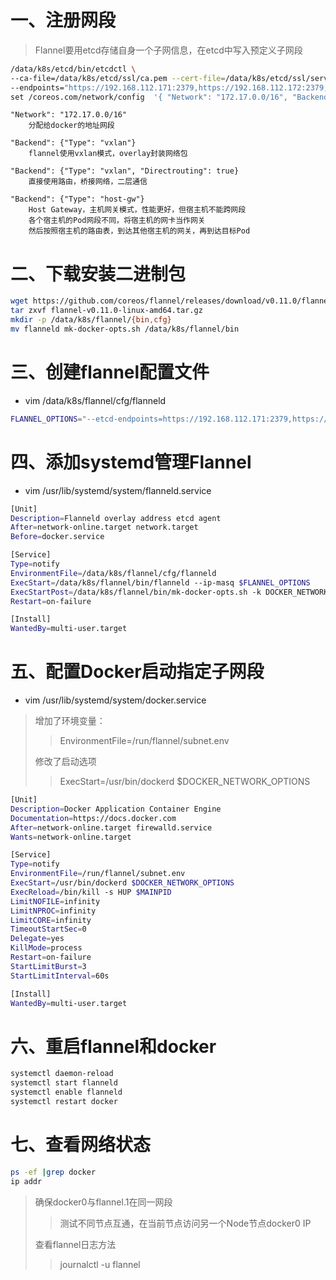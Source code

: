 # 一、注册网段

>Flannel要用etcd存储自身一个子网信息，在etcd中写入预定义子网段

```bash
/data/k8s/etcd/bin/etcdctl \
--ca-file=/data/k8s/etcd/ssl/ca.pem --cert-file=/data/k8s/etcd/ssl/server.pem --key-file=/data/k8s/etcd/ssl/server-key.pem \
--endpoints="https://192.168.112.171:2379,https://192.168.112.172:2379,https://192.168.112.173:2379" \
set /coreos.com/network/config  '{ "Network": "172.17.0.0/16", "Backend": {"Type": "vxlan"}}'
```

```
"Network": "172.17.0.0/16"
    分配给docker的地址网段

"Backend": {"Type": "vxlan"}
    flannel使用vxlan模式，overlay封装网络包

"Backend": {"Type": "vxlan", "Directrouting": true}
    直接使用路由，桥接网络，二层通信

"Backend": {"Type": "host-gw"}
    Host Gateway，主机网关模式，性能更好，但宿主机不能跨网段
    各个宿主机的Pod网段不同，将宿主机的网卡当作网关
    然后按照宿主机的路由表，到达其他宿主机的网关，再到达目标Pod
```

# 二、下载安装二进制包

```bash
wget https://github.com/coreos/flannel/releases/download/v0.11.0/flannel-v0.11.0-linux-amd64.tar.gz
tar zxvf flannel-v0.11.0-linux-amd64.tar.gz
mkdir -p /data/k8s/flannel/{bin,cfg}
mv flanneld mk-docker-opts.sh /data/k8s/flannel/bin
```

# 三、创建flannel配置文件

* vim /data/k8s/flannel/cfg/flanneld

```bash
FLANNEL_OPTIONS="--etcd-endpoints=https://192.168.112.171:2379,https://192.168.112.172:2379,https://192.168.112.173:2379 -etcd-cafile=/data/k8s/etcd/ssl/ca.pem -etcd-certfile=/data/k8s/etcd/ssl/server.pem -etcd-keyfile=/data/k8s/etcd/ssl/server-key.pem"
```

# 四、添加systemd管理Flannel
* vim /usr/lib/systemd/system/flanneld.service
```bash
[Unit]
Description=Flanneld overlay address etcd agent
After=network-online.target network.target
Before=docker.service

[Service]
Type=notify
EnvironmentFile=/data/k8s/flannel/cfg/flanneld
ExecStart=/data/k8s/flannel/bin/flanneld --ip-masq $FLANNEL_OPTIONS
ExecStartPost=/data/k8s/flannel/bin/mk-docker-opts.sh -k DOCKER_NETWORK_OPTIONS -d /run/flannel/subnet.env
Restart=on-failure

[Install]
WantedBy=multi-user.target
```

# 五、配置Docker启动指定子网段
* vim /usr/lib/systemd/system/docker.service

>增加了环境变量：
>>EnvironmentFile=/run/flannel/subnet.env
>
>修改了启动选项
>>ExecStart=/usr/bin/dockerd $DOCKER_NETWORK_OPTIONS

```bash
[Unit]
Description=Docker Application Container Engine
Documentation=https://docs.docker.com
After=network-online.target firewalld.service
Wants=network-online.target

[Service]
Type=notify
EnvironmentFile=/run/flannel/subnet.env
ExecStart=/usr/bin/dockerd $DOCKER_NETWORK_OPTIONS
ExecReload=/bin/kill -s HUP $MAINPID
LimitNOFILE=infinity
LimitNPROC=infinity
LimitCORE=infinity
TimeoutStartSec=0
Delegate=yes
KillMode=process
Restart=on-failure
StartLimitBurst=3
StartLimitInterval=60s

[Install]
WantedBy=multi-user.target
```

# 六、重启flannel和docker
```bash
systemctl daemon-reload
systemctl start flanneld
systemctl enable flanneld
systemctl restart docker
```

# 七、查看网络状态
```bash
ps -ef |grep docker
ip addr
```

>确保docker0与flannel.1在同一网段
>>测试不同节点互通，在当前节点访问另一个Node节点docker0 IP
>
>查看flannel日志方法
>>journalctl -u flannel
